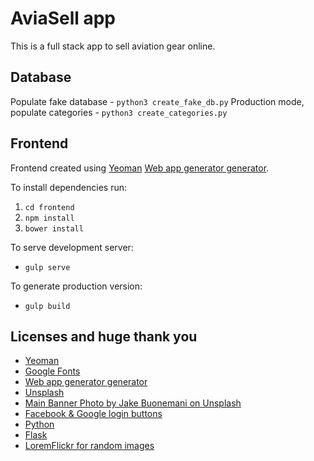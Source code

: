 # AviaSell app

This is a full stack app to sell aviation gear online.

## Database
Populate fake database - `python3 create_fake_db.py`
Production mode, populate categories - `python3 create_categories.py`

## Frontend
Frontend created using [Yeoman](http://yeoman.io/) [Web app generator generator](https://github.com/yeoman/generator-webapp).

To install dependencies run:
1. `cd frontend`
2. `npm install`
3. `bower install`

To serve development server:
* `gulp serve`

To generate production version:
* `gulp build`

## Licenses and huge thank you
* [Yeoman](https://yeoman.io/)
* [Google Fonts](https://fonts.google.com/)
* [Web app generator generator](https://github.com/yeoman/generator-webapp)
* [Unsplash](https://unsplash.com/)
* [Main Banner Photo by Jake Buonemani on Unsplash](https://unsplash.com/photos/J7jaiTITluE)
* [Facebook & Google login buttons](https://codepen.io/davidelrizzo/pen/vEYvyv)
* [Python](https://www.python.org/)
* [Flask](http://flask.pocoo.org/)
* [LoremFlickr for random images](https://loremflickr.com/)